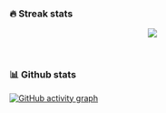 ### 🔥 Streak stats

<p align="center">
    <img src="https://github-readme-streak-stats.herokuapp.com/?user=rithviknishad&theme=vue&hide_border=true"/>
</p>

<br>

### 📊 Github stats

[![GitHub activity graph](https://activity-graph.herokuapp.com/graph?username=rithviknishad&theme=github-light)](https://github.com/ashutosh00710/github-readme-activity-graph)
